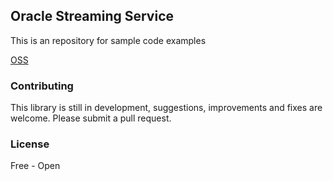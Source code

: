 ## Oracle Streaming Service

This is an repository for sample code examples

[OSS](https://docs.cloud.oracle.com/en-us/iaas/Content/Streaming/Concepts/streamingoverview.htm)


### Contributing

This library is still in development, suggestions, improvements and fixes are welcome. Please submit a pull request.


### License

Free - Open
